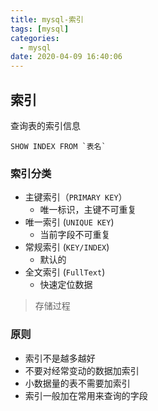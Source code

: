 ```yaml
---
title: mysql-索引
tags: [mysql]
categories:
  - mysql
date: 2020-04-09 16:40:06
---
```


## 索引

查询表的索引信息

```mysql
SHOW INDEX FROM `表名`
```



### 索引分类

* 主键索引（`PRIMARY KEY`）
  - 唯一标识，主键不可重复
* 唯一索引 (`UNIQUE KEY`)
  - 当前字段不可重复
* 常规索引 (`KEY/INDEX`)
  - 默认的
* 全文索引 (`FullText`)
  - 快速定位数据

> 存储过程

### 原则

* 索引不是越多越好
* 不要对经常变动的数据加索引
* 小数据量的表不需要加索引
* 索引一般加在常用来查询的字段